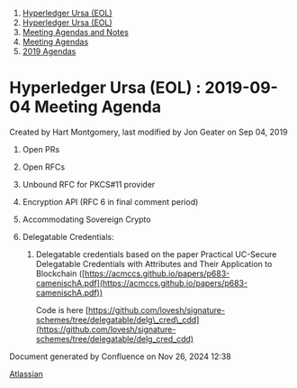 1. [Hyperledger Ursa (EOL)](index.html)
2. [Hyperledger Ursa (EOL)](19595269.html)
3. [Meeting Agendas and Notes](Meeting-Agendas-and-Notes_19603313.html)
4. [Meeting Agendas](Meeting-Agendas_19603319.html)
5. [2019 Agendas](2019-Agendas_19611656.html)

# Hyperledger Ursa (EOL) : 2019-09-04 Meeting Agenda

Created by Hart Montgomery, last modified by Jon Geater on Sep 04, 2019

1. Open PRs
2. Open RFCs
3. Unbound RFC for PKCS#11 provider
4. Encryption API (RFC 6 in final comment period)
5. Accommodating Sovereign Crypto
6. Delegatable Credentials:
   
   1. Delegatable credentials based on the paper Practical UC-Secure Delegatable Credentials with Attributes and Their Application to Blockchain ([https://acmccs.github.io/papers/p683-camenischA.pdf](https://acmccs.github.io/papers/p683-camenischA.pdf))
      
      Code is here [https://github.com/lovesh/signature-schemes/tree/delegatable/delg\_cred\_cdd](https://github.com/lovesh/signature-schemes/tree/delegatable/delg_cred_cdd)

Document generated by Confluence on Nov 26, 2024 12:38

[Atlassian](http://www.atlassian.com/)
